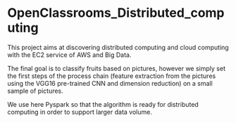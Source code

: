 # OpenClassrooms_Distributed_computing

This project aims at discovering distributed computing and cloud computing with the EC2 service of AWS and Big Data.

The final goal is to classify fruits based on pictures, however we simply set the first steps of the process chain (feature extraction from the pictures using the VGG16 pre-trained CNN and dimension reduction) on a small sample of pictures.

We use here Pyspark so that the algorithm is ready for distributed computing in order to support larger data volume.
